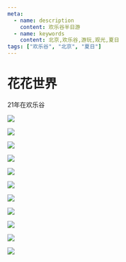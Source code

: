 ```yaml
---
meta:
  - name: description
    content: 欢乐谷半日游
  - name: keywords
    content: 北京,欢乐谷,游玩,观光,夏日
tags: ["欢乐谷", "北京", "夏日"]
---
```

# 花花世界

21年在欢乐谷

![](https://z.wiki/images/20211128/e9e8317f343c4280997e53e92b3e7364.png)


![](https://z.wiki/images/20211128/765f8c3667d4423cb9c696cffdebf34c.png)


![](https://z.wiki/images/20211128/05da6123aae346b2b8edc0a8b0f71385.png)


![](https://z.wiki/images/20211128/7bb77609e0924ab9b4ec388bf4c5aea9.png)


![](https://4.z.wiki/images/20211128/fa04fe5a9c7d48a096cf6e0439762b34.png)


![](https://z.wiki/images/20211128/6c9b7d5cd6f34a87b5c530b0b6d33a01.png)


![](https://z.wiki/images/20211128/361a53f279df444faa1652ad25efea39.png)


![](https://z.wiki/images/20211128/c727cb5b1abb48feab5c4c40d79870ef.png)


![](https://z.wiki/images/20211128/b45399cbeb1343cbbed83ab0a2c94a46.png)


![](https://4.z.wiki/images/20211128/7e97dec87b6744dea003edbc377a6d84.png)


![](https://z.wiki/images/20211128/3c1f6e5f6c934dc88a3d487c9ae89af0.png)


